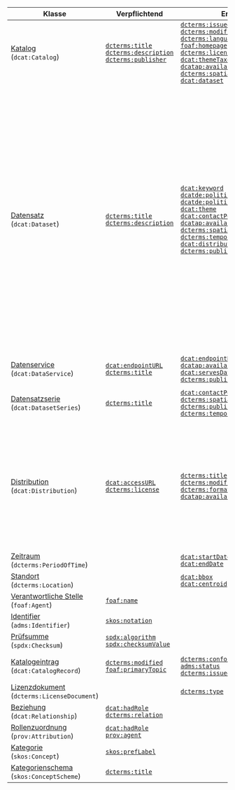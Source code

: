 | Klasse | Verpflichtend | Empfohlen | Optional |
| ------ | ------------- | --------- | -------- |
| [Katalog](#klasse-katalog)<br>(`dcat:Catalog`) |[`dcterms:title`](#katalog-titel)<br>[`dcterms:description`](#katalog-beschreibung)<br>[`dcterms:publisher`](#katalog-herausgeber)<br> | [`dcterms:issued`](#katalog-veroffentlichungsdatum)<br>[`dcterms:modified`](#katalog-aktualisierungsdatum)<br>[`dcterms:language`](#katalog-sprache)<br>[`foaf:homepage`](#katalog-homepage)<br>[`dcterms:license`](#katalog-lizenz)<br>[`dcat:themeTaxonomy`](#katalog-kategorienschema)<br>[`dcatap:availability`](#katalog-verfugbarkeit)<br>[`dcterms:spatial`](#katalog-raumliche-abdeckung)<br>[`dcat:dataset`](#katalog-datensatz)<br> | [`dcterms:rights`](#katalog-rechte)<br>[`dcat:catalog`](#katalog-katalog)<br>[`dcat:service`](#katalog-datenservice)<br>[`dcterms:hasPart`](#katalog-hat-teilkatalog)<br>[`dcterms:isPartOf`](#katalog-ist-teilkatalog)<br>[`dcat:record`](#katalog-katalogeintrag)<br>[`dcterms:creator`](#katalog-autor)<br> |
| [Datensatz](#klasse-datensatz)<br>(`dcat:Dataset`) |[`dcterms:title`](#datensatz-titel)<br>[`dcterms:description`](#datensatz-beschreibung)<br> | [`dcat:keyword`](#datensatz-schlagwort)<br>[`dcatde:politicalGeocodingLevelURI`](#datensatz-ebene-geopolitischen-abdeckung)<br>[`dcatde:politicalGeocodingURI`](#datensatz-geopolitischen-abdeckung)<br>[`dcat:theme`](#datensatz-kategorie)<br>[`dcat:contactPoint`](#datensatz-kontakt)<br>[`dcatap:availability`](#datensatz-verfugbarkeit)<br>[`dcterms:spatial`](#datensatz-raumliche-abdeckung)<br>[`dcterms:temporal`](#datensatz-zeitliche-abdeckung)<br>[`dcat:distribution`](#datensatz-distribution)<br>[`dcterms:publisher`](#datensatz-herausgeber)<br> | [`dcatde:contributorID`](#datensatz-datenbereitsteller-id)<br>[`dcatde:geocodingDescription`](#datensatz-beschreibung-abdeckung)<br>[`dcterms:identifier`](#datensatz-id)<br>[`adms:identifier`](#datensatz-andere-id)<br>[`dcterms:issued`](#datensatz-veroffentlichungsdatum)<br>[`dcterms:modified`](#datensatz-aktualisierungsdatum)<br>[`dcat:version`](#datensatz-versionsbezeichnung)<br>[`owl:versionInfo`](#datensatz-versionsbezeichnung-deprecated)<br>[`adms:versionNotes`](#datensatz-versionserlauterung)<br>[`dcatap:applicableLegislation`](#datensatz-rechtsgrundlage)<br>[`dcatde:legalBasis`](#datensatz-rechtsgrundlage-zugangseroffnung)<br>[`dcterms:relation`](#datensatz-verwandte-ressource)<br>[`dcat:landingPage`](#datensatz-ursprungliche-webseite)<br>[`foaf:page`](#datensatz-dokumentation)<br>[`dcterms:language`](#datensatz-sprache)<br>[`dcterms:conformsTo`](#datensatz-konform-zu-standard)<br>[`dcterms:accessRights`](#datensatz-grad-zuganglichkeit)<br>[`dcterms:provenance`](#datensatz-provenienz)<br>[`dcterms:accrualPeriodicity`](#datensatz-aktualisierungsfrequenz)<br>[`dcatde:qualityProcessURI`](#datensatz-qualitatssicherungsprozess)<br>[`dcterms:type`](#datensatz-typ)<br>[`prov:wasGeneratedBy`](#datensatz-wurde-erzeugt-von)<br>[`dcat:spatialResolutionInMeters`](#datensatz-raumliche-auflosung-in-meter)<br>[`dcat:temporalResolution`](#datensatz-zeitliche-auflosung)<br>[`prov:qualifiedAttribution`](#datensatz-rollenzuordnung)<br>[`dcat:qualifiedRelation`](#datensatz-qualifizierte-beziehung)<br>[`dcterms:isReferencedBy`](#datensatz-wird-referenziert)<br>[`dcterms:references`](#datensatz-referenziert)<br>[`dcterms:source`](#datensatz-quelle)<br>[`dcat:hasVersion`](#datensatz-weitere-version)<br>[`dcterms:hasVersion`](#datensatz-weitere-version-deprecated)<br>[`dcterms:isVersionOf`](#datensatz-ist-version)<br>[`adms:sample`](#datensatz-beispieldistribution)<br>[`dcterms:creator`](#datensatz-autor)<br>[`dcterms:contributor`](#datensatz-bearbeiter)<br>[`dcatde:originator`](#datensatz-urheber)<br>[`dcatde:maintainer`](#datensatz-verwalter)<br>[`dcat:inSeries`](#datensatz-in-serie)<br> |
| [Datenservice](#klasse-datenservice)<br>(`dcat:DataService`) |[`dcat:endpointURL`](#datenservice-url-endpunkt)<br>[`dcterms:title`](#datenservice-titel)<br> | [`dcat:endpointDescription`](#datenservice-beschreibung-endpunkt)<br>[`dcatap:availability`](#datenservice-verfugbarkeit)<br>[`dcat:servesDataset`](#datenservice-liefert-datensatz-aus)<br>[`dcterms:publisher`](#datenservice-herausgeber)<br> | [`dcterms:description`](#datenservice-beschreibung)<br>[`dcterms:license`](#datenservice-lizenz)<br>[`dcterms:accessRights`](#datenservice-grad-zuganglichkeit)<br>[`dcterms:format`](#datenservice-format)<br> |
| [Datensatzserie](#klasse-datensatzserie)<br>(`dcat:DatasetSeries`) |[`dcterms:title`](#datensatzserie-titel)<br> | [`dcat:contactPoint`](#datensatzserie-kontakt)<br>[`dcterms:spatial`](#datensatzserie-raumliche-abdeckung)<br>[`dcterms:publisher`](#datensatzserie-herausgeber)<br>[`dcterms:temporal`](#datensatzserie-zeitliche-abdeckung)<br> | [`dcterms:description`](#datensatzserie-beschreibung)<br>[`dcatap:applicableLegislation`](#datensatzserie-rechtsgrundlage)<br>[`dcterms:accrualPeriodicity`](#datensatzserie-aktualisierungsfrequenz)<br>[`dcterms:issued`](#datensatzserie-veroffentlichungsdatum)<br>[`dcterms:modified`](#datensatzserie-aktualisierungsdatum)<br> |
| [Distribution](#klasse-distribution)<br>(`dcat:Distribution`) |[`dcat:accessURL`](#distribution-zugangs-url)<br>[`dcterms:license`](#distribution-lizenz)<br> | [`dcterms:title`](#distribution-titel)<br>[`dcterms:modified`](#distribution-aktualisierungsdatum)<br>[`dcterms:format`](#distribution-format)<br>[`dcatap:availability`](#distribution-verfugbarkeit)<br> | [`dcatde:licenseAttributionByText`](#distribution-namensnennungstext-by-clauses)<br>[`dcterms:description`](#distribution-beschreibung)<br>[`dcat:byteSize`](#distribution-grosse-in-bytes)<br>[`dcterms:issued`](#distribution-veroffentlichungsdatum)<br>[`dcat:downloadURL`](#distribution-download-url)<br>[`dcterms:language`](#distribution-sprache)<br>[`foaf:page`](#distribution-dokumentation)<br>[`dcterms:rights`](#distribution-rechte)<br>[`dcterms:conformsTo`](#distribution-konform-zu-standard)<br>[`dcat:mediaType`](#distribution-medientyp)<br>[`dcat:compressFormat`](#distribution-kompressionsformat)<br>[`dcat:packageFormat`](#distribution-paketformat)<br>[`odrl:hasPolicy`](#distribution-regelwerk)<br>[`adms:status`](#distribution-status)<br>[`dcat:spatialResolutionInMeters`](#distribution-raumliche-auflosung-in-meter)<br>[`dcat:temporalResolution`](#distribution-zeitliche-auflosung)<br>[`dcat:accessService`](#distribution-ausliefernder-datenservice)<br>[`spdx:checksum`](#distribution-prufsumme)<br> |
| [Zeitraum](#klasse-zeitraum)<br>(`dcterms:PeriodOfTime`) | | [`dcat:startDate`](#zeitraum-startzeitpunkt)<br>[`dcat:endDate`](#zeitraum-endzeitpunkt)<br> | [`time:hasBeginning`](#zeitraum-anfang)<br>[`time:hasEnd`](#zeitraum-ende)<br> |
| [Standort](#klasse-standort)<br>(`dcterms:Location`) | | [`dcat:bbox`](#standort-bounding-box)<br>[`dcat:centroid`](#standort-geografischer-mittelpunkt)<br> | [`locn:geometry`](#standort-geometrie)<br> |
| [Verantwortliche Stelle](#klasse-verantwortliche-stelle)<br>(`foaf:Agent`) |[`foaf:name`](#verantwortliche-stelle-name)<br> |  | [`dcterms:type`](#verantwortliche-stelle-typ)<br> |
| [Identifier](#klasse-identifier)<br>(`adms:Identifier`) |[`skos:notation`](#identifier-notation)<br> |  |  |
| [Prüfsumme](#klasse-prufsumme)<br>(`spdx:Checksum`) |[`spdx:algorithm`](#prufsumme-algorithmus)<br>[`spdx:checksumValue`](#prufsumme-prufsummenwert)<br> |  |  |
| [Katalogeintrag](#klasse-katalogeintrag)<br>(`dcat:CatalogRecord`) |[`dcterms:modified`](#katalogeintrag-aktualisierungsdatum)<br>[`foaf:primaryTopic`](#katalogeintrag-katalogeintrag)<br> | [`dcterms:conformsTo`](#katalogeintrag-konform-zu)<br>[`adms:status`](#katalogeintrag-anderungstyp)<br>[`dcterms:issued`](#katalogeintrag-veroffentlichungsdatum)<br> | [`dcterms:title`](#katalogeintrag-titel)<br>[`dcterms:description`](#katalogeintrag-beschreibung)<br>[`dcterms:language`](#katalogeintrag-sprache)<br>[`dcterms:source`](#katalogeintrag-original-metadaten-der-ressource)<br> |
| [Lizenzdokument](#klasse-lizenzdokument)<br>(`dcterms:LicenseDocument`) | | [`dcterms:type`](#lizenzdokument-lizenztyp)<br> |  |
| [Beziehung](#klasse-beziehung)<br>(`dcat:Relationship`) |[`dcat:hadRole`](#beziehung-rolle)<br>[`dcterms:relation`](#beziehung-beziehung)<br> |  |  |
| [Rollenzuordnung](#klasse-rollenzuordnung)<br>(`prov:Attribution`) |[`dcat:hadRole`](#rollenzuordnung-rolle)<br>[`prov:agent`](#rollenzuordnung-agent)<br> |  |  |
| [Kategorie](#klasse-kategorie)<br>(`skos:Concept`) |[`skos:prefLabel`](#kategorie-bezeichnung)<br> |  |  |
| [Kategorienschema](#klasse-kategorienschema)<br>(`skos:ConceptScheme`) |[`dcterms:title`](#kategorienschema-bezeichnung)<br> |  |  |
